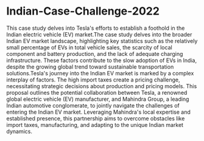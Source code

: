 # Indian-Case-Challenge-2022
This case study delves into Tesla's efforts to establish a foothold in the Indian electric vehicle (EV) market.The case study delves into the broader Indian EV market landscape, highlighting key statistics such as the relatively small percentage of EVs in total vehicle sales, the scarcity of local component and battery production, and the lack of adequate charging infrastructure. These factors contribute to the slow adoption of EVs in India, despite the growing global trend toward sustainable transportation solutions.Tesla's journey into the Indian EV market is marked by a complex interplay of factors. The high import taxes create a pricing challenge, necessitating strategic decisions about production and pricing models. This proposal outlines the potential collaboration between Tesla, a renowned global electric vehicle (EV) manufacturer, and Mahindra Group, a leading Indian automotive conglomerate, to jointly navigate the challenges of entering the Indian EV market. Leveraging Mahindra's local expertise and established presence, this partnership aims to overcome obstacles like import taxes, manufacturing, and adapting to the unique Indian market dynamics.
